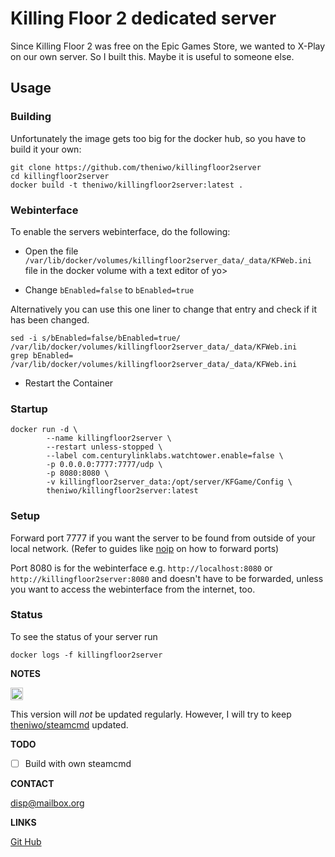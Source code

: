 
# Killing Floor 2 dedicated server

Since Killing Floor 2 was free on the Epic Games Store, we wanted to X-Play on our own server. So I built this.
Maybe it is useful to someone else.

## Usage

### Building
Unfortunately the image gets too big for the docker hub, so you have to build it your own:

```
git clone https://github.com/theniwo/killingfloor2server
cd killingfloor2server
docker build -t theniwo/killingfloor2server:latest .
```
### Webinterface
To enable the servers webinterface, do the following:

- Open the file `/var/lib/docker/volumes/killingfloor2server_data/_data/KFWeb.ini` file in the docker volume with a text editor of yo>

- Change `bEnabled=false` to `bEnabled=true`

Alternatively you can use this one liner to change that entry and check if it has been changed.

```
sed -i s/bEnabled=false/bEnabled=true/ /var/lib/docker/volumes/killingfloor2server_data/_data/KFWeb.ini
grep bEnabled= /var/lib/docker/volumes/killingfloor2server_data/_data/KFWeb.ini
```

- Restart the Container

### Startup

```
docker run -d \
        --name killingfloor2server \
        --restart unless-stopped \
        --label com.centurylinklabs.watchtower.enable=false \
        -p 0.0.0.0:7777:7777/udp \
        -p 8080:8080 \
        -v killingfloor2server_data:/opt/server/KFGame/Config \
        theniwo/killingfloor2server:latest

```


### Setup

Forward port 7777 if you want the server to be found from outside of your local network.
(Refer to guides like [noip](https://www.noip.com/support/knowledgebase/general-port-forwarding-guide/) on how to forward ports)

Port 8080 is for the webinterface e.g. `http://localhost:8080` or `http://killingfloor2server:8080` and doesn't have to be forwarded,
unless you want to access the webinterface from the internet, too.


### Status

To see the status of your server run

```
docker logs -f killingfloor2server
```

**NOTES**
<!---
  <pre>
  Scrolltext
  </pre>
-->

<img src="https://upload.wikimedia.org/wikipedia/commons/thumb/e/e4/Infobox_info_icon.svg/1200px-Infobox_info_icon.svg.png" alt="drawing" width="20">

This version will _not_ be updated regularly.
However, I will try to keep [theniwo/steamcmd](https://hub.docker.com/repository/docker/theniwo/steamcmd) updated.

**TODO**
- [ ] Build with own steamcmd

**CONTACT**

[disp@mailbox.org](mailto:disp@mailbox.org)

**LINKS**

[Git Hub](https://github.com/theniwo/killingfloor2server)
